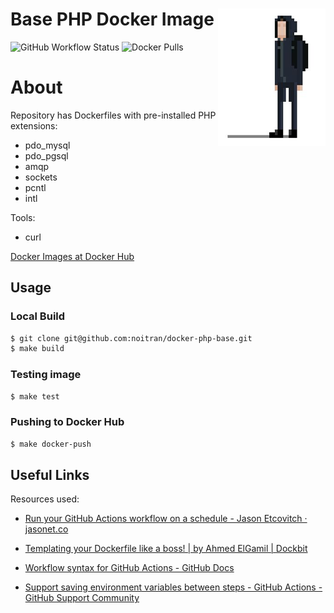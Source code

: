 # <img src="docs/logo.png" alt="Noitran Logo" align="right"> Base PHP Docker Image

![GitHub Workflow Status](https://img.shields.io/github/workflow/status/noitran/docker-php-base/Github%20Docker%20CI?style=flat-square)
![Docker Pulls](https://img.shields.io/docker/pulls/noitran/php-base?style=flat-square)

# About

Repository has Dockerfiles with pre-installed PHP extensions:

* pdo_mysql
* pdo_pgsql
* amqp
* sockets
* pcntl
* intl

Tools:

* curl

[Docker Images at Docker Hub](https://hub.docker.com/repository/docker/noitran/php-base/tags?page=1)

## Usage

### Local Build

```bash
$ git clone git@github.com:noitran/docker-php-base.git
$ make build
```

### Testing image

```bash
$ make test
```

### Pushing to Docker Hub

```bash
$ make docker-push
```

## Useful Links

Resources used:

* [Run your GitHub Actions workflow on a schedule - Jason Etcovitch · jasonet.co](https://jasonet.co/posts/scheduled-actions/)

* [Templating your Dockerfile like a boss! \| by Ahmed ElGamil | Dockbit](https://blog.dockbit.com/templating-your-dockerfile-like-a-boss-2a84a67d28e9)

* [Workflow syntax for GitHub Actions - GitHub Docs](https://docs.github.com/en/actions/reference/workflow-syntax-for-github-actions)

* [Support saving environment variables between steps - GitHub Actions - GitHub Support Community](https://github.community/t/support-saving-environment-variables-between-steps/16230/6)
